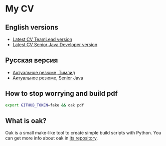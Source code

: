 # My CV

## English versions
- [Latest CV TeamLead version](https://github.com/kirillsulim/cv/releases/latest/download/kirill-sulim-team-lead-cv.pdf)
- [Latest CV Senior Java Developer version](https://github.com/kirillsulim/cv/releases/latest/download/kirill-sulim-senior-java-developer-cv.pdf)

## Русская версия
- [Актуальное резюме, Тимлид](https://github.com/kirillsulim/cv/releases/latest/download/kirill-sulim-team-lead-reziume.pdf)
- [Актуальное резюме, Senior Java](https://github.com/kirillsulim/cv/releases/latest/download/kirill-sulim-senior-java-developer-reziume.pdf)


## How to stop worrying and build pdf

```sh
export GITHUB_TOKEN=fake && oak pdf
```


## What is oak?

Oak is a small make-like tool to create simple build scripts with Python.
You can get more info about oak in [its repository](https://github.com/kirillsulim/oak-build).
